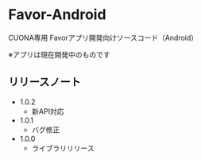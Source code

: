 # Favor-Android
CUONA専用 Favorアプリ開発向けソースコード（Android）

※アプリは現在開発中のものです

## リリースノート
- 1.0.2
  - 新API対応
- 1.0.1
  - バグ修正
- 1.0.0
  - ライブラリリリース
